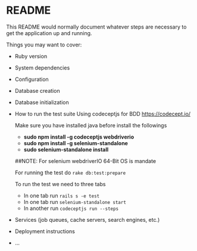 # README

This README would normally document whatever steps are necessary to get the
application up and running.

Things you may want to cover:

* Ruby version

* System dependencies

* Configuration

* Database creation

* Database initialization

* How to run the test suite
  Using codeceptjs for BDD https://codecept.io/

  Make sure you have installed java before install the followings

  - **sudo npm install -g codeceptjs webdriverio**
  - **sudo npm install -g selenium-standalone**
  - **sudo selenium-standalone install**

  ##NOTE: For selenium webdriverIO 64-Bit OS is mandate

  For running the test do `rake db:test:prepare`

  To run the test we need to three tabs

  - In one tab run `rails s -e test`
  - In one tab run `selenium-standalone start` 
  - In another run `codeceptjs run --steps`

* Services (job queues, cache servers, search engines, etc.)

* Deployment instructions

* ...

